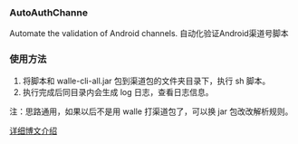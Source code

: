 ### AutoAuthChanne
Automate the validation of Android channels. 自动化验证Android渠道号脚本

### 使用方法
1. 将脚本和 walle-cli-all.jar 包到渠道包的文件夹目录下，执行 sh 脚本。
2. 执行完成后同目录内会生成 log 日志，查看日志信息。  

注：思路通用，如果以后不是用 walle 打渠道包了，可以换 jar 包改改解析规则。


[详细博文介绍](https://www.jianshu.com/p/92d663bf729f)
